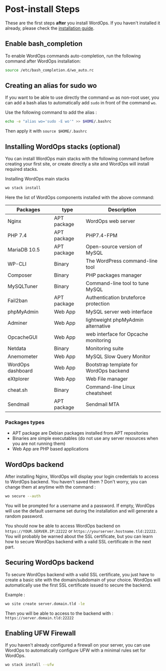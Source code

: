# Post-install Steps

These are the first steps **after** you install WordOps. If you haven't installed it already, please check the [installation guide](installation-guide.md).

## Enable bash_completion

To enable WordOps commands auto-completion, run the following command after WordOps installation:

```bash
source /etc/bash_completion.d/wo_auto.rc
```

## Creating an alias for sudo wo

If you want to be able to use directly the command `wo` as non-root user, you can add a bash alias to automatically add `sudo` in front of the command `wo`.

Use the following command to add the alias :

```bash
echo -e "alias wo='sudo -E wo'" >> $HOME/.bashrc
```

Then apply it with `source $HOME/.bashrc`


## Installing WordOps stacks (optional)

You can install WordOps main stacks with the following command before creating your first site, or create directly a site and WordOps will install required stacks.

Installing WordOps main stacks

```bash
wo stack install
```

<asciinema-player src="/images/stackinstall.cast" autoplay loop cols="125" rows="30"></asciinema-player>

Here the list of WordOps components installed with the above command:

| Packages          | type        | Description                            |
| ----------------- | ----------- | -------------------------------------- |
| Nginx             | APT package | WordOps web server                     |
| PHP 7.4           | APT package | PHP7.4-FPM                             |
| MariaDB 10.5      | APT package | Open-source version of MySQL           |
| WP-CLI            | Binary      | The WordPress command-line tool        |
| Composer          | Binary      | PHP packages manager                   |
| MySQLTuner        | Binary      | Command-line tool to tune MySQL        |
| Fail2ban          | APT package | Authentication bruteforce protection   |
| phpMyAdmin        | Web App     | MySQL server web interface             |
| Adminer           | Web App     | lightweight phpMyAdmin alternative     |
| OpcacheGUI        | Web App     | web interface for Opcache monitoring   |
| Netdata           | Binary      | Monitoring suite                       |
| Anemometer        | Web App     | MySQL Slow Query Monitor               |
| WordOps dashboard | Web App     | Bootstrap template for WordOps backend |
| eXtplorer         | Web App     | Web File manager                       |
| cheat.sh          | Binary      | Command-line Linux cheatsheet          |
| Sendmail          | APT package | Sendmail MTA                           |

### Packages types

- APT package are Debian packages installed from APT repositories
- Binaries are simple executables (do not use any server resources when you are not running them)
- Web App are PHP based applications

## WordOps backend

After installing Nginx, WordOps will display your login credentials to access to WordOps backend.
You haven't saved them ? Don't worry, you can change them at anytime with the command :

```bash
wo secure --auth
```

You will be prompted for a username and a password. If empty, WordOps will use the default username set during the installation and will generate a random password.

You should now be able to access WordOps backend on `https://YOUR.SERVER.IP:22222` or `https://yourserver.hostname.tld:22222`. You will probably be warned about the SSL certificate, but you can learn how to secure WordOps backend with a valid SSL certificate in the next part.

## Securing WordOps backend

To secure WordOps backend with a valid SSL certificate, you just have to create a basic site with the domain/subdomain of your choice. WordOps will automatically use the first SSL certificate issued to secure the backend.

Example :

```bash
wo site create server.domain.tld -le
```

Then you will be able to access to the backend with : `https://server.domain.tld:22222`

## Enabling UFW Firewall

If you haven't already configured a firewall on your server, you can use WordOps to automatically configure UFW with a minimal rules set for WordOps.

```bash
wo stack install --ufw
```
